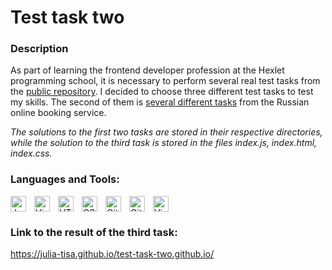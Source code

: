 # Test task two

### Description
As part of learning the frontend developer profession at the Hexlet programming school, it is necessary to perform several real test tasks from the [public repository](https://github.com/Hexlet/ru-test-assignments ).
I decided to choose three different test tasks to test my skills. The second of them is [several different tasks](https://github.com/ostrovok-team/code-challenge/tree/master/js) from the Russian online booking service.  
  
*The solutions to the first two tasks are stored in their respective directories, while the solution to the third task is stored in the files index.js, index.html, index.css.*

### Languages and Tools:
<img align="left" alt="JavaScript" width="25px" src="https://cdn.jsdelivr.net/gh/devicons/devicon/icons/javascript/javascript-original.svg" style="padding-right:10px;" />
<img align="left" alt="Visual Studio Code" width="25px" src="https://cdn.jsdelivr.net/gh/devicons/devicon/icons/vscode/vscode-original.svg" style="padding-right:10px;" />
<img align="left" alt="HTML5" width="25px" src="https://cdn.jsdelivr.net/gh/devicons/devicon/icons/html5/html5-original.svg" style="padding-right:10px;" />
<img align="left" alt="CSS3" width="25px" src="https://cdn.jsdelivr.net/gh/devicons/devicon/icons/css3/css3-original.svg" style="padding-right:10px;" />
<img align="left" alt="GitHub" width="25px" src="https://user-images.githubusercontent.com/3369400/139447912-e0f43f33-6d9f-45f8-be46-2df5bbc91289.png#gh-dark-mode-only" style="padding-right:10px;" /><img align="left" alt="GitHub" width="25px" src="https://user-images.githubusercontent.com/3369400/139448065-39a229ba-4b06-434b-bc67-616e2ed80c8f.png#gh-light-mode-only" style="padding-right:10px;" />
<img alt="Visual Studio Code" width="25px" src="https://cdn.jsdelivr.net/gh/devicons/devicon/icons/vscode/vscode-original.svg" />

### Link to the result of the third task:
https://julia-tisa.github.io/test-task-two.github.io/
